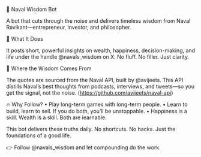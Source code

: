 🧠 Naval Wisdom Bot

A bot that cuts through the noise and delivers timeless wisdom from Naval Ravikant—entrepreneur, investor, and philosopher.

🚀 What It Does

It posts short, powerful insights on wealth, happiness, decision-making, and life under the handle @navals_wisdom on X. No fluff. No filler. Just clarity.

🔗 Where the Wisdom Comes From

The quotes are sourced from the Naval API, built by @avijeets. This API distills Naval’s best thoughts from podcasts, interviews, and tweets—so you get the signal, not the noise. (https://github.com/avijeets/naval-api)

🔥 Why Follow?
	•	Play long-term games with long-term people.
	•	Learn to build, learn to sell. If you do both, you’ll be unstoppable.
	•	Happiness is a skill. Wealth is a skill. Both are learnable.

This bot delivers these truths daily. No shortcuts. No hacks. Just the foundations of a good life.

👉 Follow @navals_wisdom and let compounding do the work.
